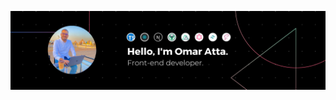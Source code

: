 <!--
**omaratta212/omaratta212** is a ✨ _special_ ✨ repository because its `README.md` (this file) appears on your GitHub profile.

Here are some ideas to get you started:

- 🔭 I’m currently working on ...
- 🌱 I’m currently learning ...
- 👯 I’m looking to collaborate on ...
- 🤔 I’m looking for help with ...
- 💬 Ask me about ...
- 📫 How to reach me: ...
- 😄 Pronouns: ...
- ⚡ Fun fact: ...
-->

![Hello, I'm Omar Atta](https://github.com/omaratta212/omaratta212/blob/master/Hello,%20I'm%20Omar%20Atta.%20Nice%20to%20meet%20you..png?raw=true)
